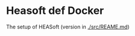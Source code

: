 # Heasoft def Docker

The setup of HEASoft (version in [./src/REAME.md](https://github.com/chbrandt/docker-heasoft/tree/master/dockerfile/src))
